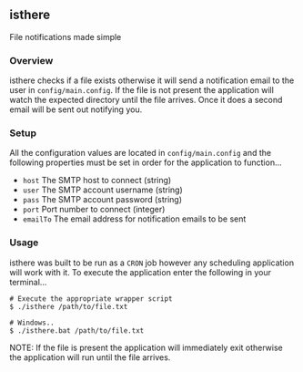 ## isthere

File notifications made simple

### Overview

isthere checks if a file exists otherwise it will send a notification email to the user in `config/main.config`. If the file is not present the application will watch
the expected directory until the file arrives. Once it does a second email will be sent out notifying you.

### Setup

All the configuration values are located in `config/main.config` and the following properties must be set in order for the application to function...

- `host` The SMTP host to connect (string)
- `user` The SMTP account username (string)
- `pass` The SMTP account password (string)
- `port` Port number to connect (integer)
- `emailTo` The email address for notification emails to be sent

### Usage

isthere was built to be run as a `CRON` job however any scheduling application will work with it. To execute the application enter the following in your terminal...

```
# Execute the appropriate wrapper script
$ ./isthere /path/to/file.txt

# Windows..
$ ./isthere.bat /path/to/file.txt
```

NOTE: If the file is present the application will immediately exit otherwise the application will run until the file arrives.
